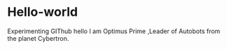 # Hello-world
Experimenting GIThub
hello I am Optimus Prime ,Leader of Autobots from the planet Cybertron.
